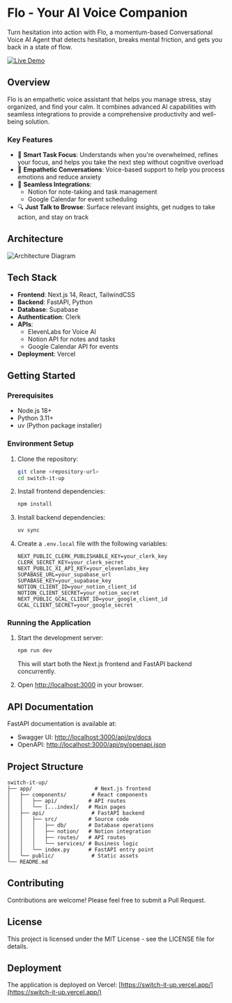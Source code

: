 # Flo - Your AI Voice Companion

Turn hesitation into action with Flo, a momentum-based Conversational Voice AI Agent that detects hesitation, breaks mental friction, and gets you back in a state of flow.

[![Live Demo](https://img.shields.io/badge/Live%20Demo-Visit%20App-blue)](https://switch-it-up.vercel.app/)

## Overview

Flo is an empathetic voice assistant that helps you manage stress, stay organized, and find your calm. It combines advanced AI capabilities with seamless integrations to provide a comprehensive productivity and well-being solution.

### Key Features

- 🎯 **Smart Task Focus**: Understands when you're overwhelmed, refines your focus, and helps you take the next step without cognitive overload
- 💬 **Empathetic Conversations**: Voice-based support to help you process emotions and reduce anxiety
- 📅 **Seamless Integrations**:
  - Notion for note-taking and task management
  - Google Calendar for event scheduling
- 🔍 **Just Talk to Browse**: Surface relevant insights, get nudges to take action, and stay on track

## Architecture

![Architecture Diagram](https://i.imgur.com/QBtMmhQ.png)

## Tech Stack

- **Frontend**: Next.js 14, React, TailwindCSS
- **Backend**: FastAPI, Python
- **Database**: Supabase
- **Authentication**: Clerk
- **APIs**:
  - ElevenLabs for Voice AI
  - Notion API for notes and tasks
  - Google Calendar API for events
- **Deployment**: Vercel

## Getting Started

### Prerequisites

- Node.js 18+
- Python 3.11+
- uv (Python package installer)

### Environment Setup

1. Clone the repository:
   ```bash
   git clone <repository-url>
   cd switch-it-up
   ```

2. Install frontend dependencies:
   ```bash
   npm install
   ```

3. Install backend dependencies:
   ```bash
   uv sync
   ```

4. Create a `.env.local` file with the following variables:
   ```env
   NEXT_PUBLIC_CLERK_PUBLISHABLE_KEY=your_clerk_key
   CLERK_SECRET_KEY=your_clerk_secret
   NEXT_PUBLIC_XI_API_KEY=your_elevenlabs_key
   SUPABASE_URL=your_supabase_url
   SUPABASE_KEY=your_supabase_key
   NOTION_CLIENT_ID=your_notion_client_id
   NOTION_CLIENT_SECRET=your_notion_secret
   NEXT_PUBLIC_GCAL_CLIENT_ID=your_google_client_id
   GCAL_CLIENT_SECRET=your_google_secret
   ```

### Running the Application

1. Start the development server:
   ```bash
   npm run dev
   ```
   This will start both the Next.js frontend and FastAPI backend concurrently.

2. Open [http://localhost:3000](http://localhost:3000) in your browser.

## API Documentation

FastAPI documentation is available at:
- Swagger UI: [http://localhost:3000/api/py/docs](http://localhost:3000/api/py/docs)
- OpenAPI: [http://localhost:3000/api/py/openapi.json](http://localhost:3000/api/py/openapi.json)

## Project Structure

```
switch-it-up/
├── app/                    # Next.js frontend
│   ├── components/        # React components
│   │   ├── api/          # API routes
│   │   └── [...index]/   # Main pages
│   ├── api/               # FastAPI backend
│   │   ├── src/          # Source code
│   │   │   ├── db/       # Database operations
│   │   │   ├── notion/   # Notion integration
│   │   │   ├── routes/   # API routes
│   │   │   └── services/ # Business logic
│   │   └── index.py      # FastAPI entry point
│   └── public/            # Static assets
└── README.md
```

## Contributing

Contributions are welcome! Please feel free to submit a Pull Request.

## License

This project is licensed under the MIT License - see the LICENSE file for details.

## Deployment

The application is deployed on Vercel: [https://switch-it-up.vercel.app/](https://switch-it-up.vercel.app/)
